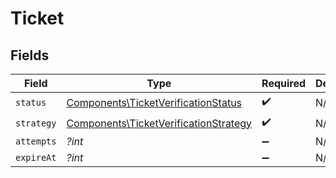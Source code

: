 # Ticket


## Fields

| Field                                                                                          | Type                                                                                           | Required                                                                                       | Description                                                                                    |
| ---------------------------------------------------------------------------------------------- | ---------------------------------------------------------------------------------------------- | ---------------------------------------------------------------------------------------------- | ---------------------------------------------------------------------------------------------- |
| `status`                                                                                       | [Components\TicketVerificationStatus](../../Models/Components/TicketVerificationStatus.md)     | :heavy_check_mark:                                                                             | N/A                                                                                            |
| `strategy`                                                                                     | [Components\TicketVerificationStrategy](../../Models/Components/TicketVerificationStrategy.md) | :heavy_check_mark:                                                                             | N/A                                                                                            |
| `attempts`                                                                                     | *?int*                                                                                         | :heavy_minus_sign:                                                                             | N/A                                                                                            |
| `expireAt`                                                                                     | *?int*                                                                                         | :heavy_minus_sign:                                                                             | N/A                                                                                            |